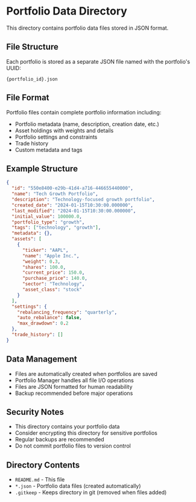 # Portfolio Data Directory

This directory contains portfolio data files stored in JSON format.

## File Structure

Each portfolio is stored as a separate JSON file named with the portfolio's UUID:
```
{portfolio_id}.json
```

## File Format

Portfolio files contain complete portfolio information including:

- Portfolio metadata (name, description, creation date, etc.)
- Asset holdings with weights and details
- Portfolio settings and constraints
- Trade history
- Custom metadata and tags

## Example Structure

```json
{
  "id": "550e8400-e29b-41d4-a716-446655440000",
  "name": "Tech Growth Portfolio",
  "description": "Technology-focused growth portfolio",
  "created_date": "2024-01-15T10:30:00.000000",
  "last_modified": "2024-01-15T10:30:00.000000",
  "initial_value": 100000.0,
  "portfolio_type": "growth",
  "tags": ["technology", "growth"],
  "metadata": {},
  "assets": [
    {
      "ticker": "AAPL",
      "name": "Apple Inc.",
      "weight": 0.3,
      "shares": 100.0,
      "current_price": 150.0,
      "purchase_price": 140.0,
      "sector": "Technology",
      "asset_class": "stock"
    }
  ],
  "settings": {
    "rebalancing_frequency": "quarterly",
    "auto_rebalance": false,
    "max_drawdown": 0.2
  },
  "trade_history": []
}
```

## Data Management

- Files are automatically created when portfolios are saved
- Portfolio Manager handles all file I/O operations
- Files are JSON formatted for human readability
- Backup recommended before major operations

## Security Notes

- This directory contains your portfolio data
- Consider encrypting this directory for sensitive portfolios
- Regular backups are recommended
- Do not commit portfolio files to version control

## Directory Contents

- `README.md` - This file
- `*.json` - Portfolio data files (created automatically)
- `.gitkeep` - Keeps directory in git (removed when files added)